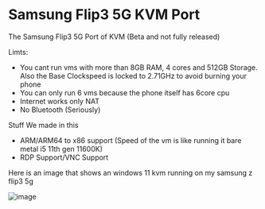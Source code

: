 # Samsung Flip3 5G KVM Port
The Samsung Flip3 5G Port of KVM (Beta and not fully released)

Limts:
- You cant run vms with more than 8GB RAM, 4 cores and 512GB Storage. Also the Base Clockspeed is locked to 2.71GHz to avoid burning your phone
- You can only run 6 vms because the phone itself has 6core cpu
- Internet works only NAT
- No Bluetooth (Seriously)

Stuff We made in this
- ARM/ARM64 to x86 support (Speed of the vm is like running it bare metal i5 11th gen 11600K)
- RDP Support/VNC Support
  

Here is an image that shows an windows 11 kvm running on my samsung z flip3 5g

![image](https://media.discordapp.net/attachments/1190710304804442186/1191729897996030062/image0.jpg?ex=65b8f4f4&is=65a67ff4&hm=0bc407003654634ea72e8dea05cbaa16ea8af0848b5b5534e1f44fa97f545b0a&=&format=webp&width=246&height=600)

